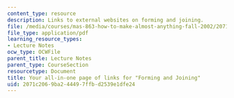 ```yaml
---
content_type: resource
description: Links to external websites on forming and joining.
file: /media/courses/mas-863-how-to-make-almost-anything-fall-2002/2071c2069ba244497ffbd2539e1dfe24_formjoin.pdf
file_type: application/pdf
learning_resource_types:
- Lecture Notes
ocw_type: OCWFile
parent_title: Lecture Notes
parent_type: CourseSection
resourcetype: Document
title: Your all-in-one page of links for "Forming and Joining"
uid: 2071c206-9ba2-4449-7ffb-d2539e1dfe24
---
```

